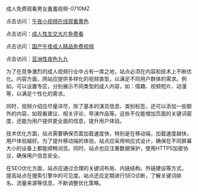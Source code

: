 成人免费观看男女羞羞视频-0710MZ

点击访问：<a href="https://heiliaoxwd5i8.pages.dev">午夜小视频在线观看黄色</a>

点击访问：<a href="https://heiliaowzu4ur.pages.dev">成人性生交大片免费看</a>

点击访问：<a href="https://heiliaowt0d7p.pages.dev">国产午夜成人精品免费视频</a>

点击访问：<a href="https://heiliaozj3tjd.pages.dev">亚洲性夜色九九</a>

为了在竞争激烈的成人视频行业中占有一席之地，站点必须在内容和技术上不断优化。内容方面，网站应提供多样化的视频类型，以满足不同用户群体的需求。例如，可以设置专区，分别展示不同类型的成人内容，如：情趣、视频短片、动漫等，以满足个性化的需求。

同时，视频介绍应尽量详尽，除了基本的演员信息、类别标签，还可以添加一些额外的内容，如观看建议、相关评论、导演作品等。这些不仅能增加页面的关键词密度，还能为用户提供更全面的信息，提升用户体验。

技术优化方面，站点需要确保页面加载速度快，特别是在移动端，加载速度越快，用户体验越好。为了提升移动端的体验，站点应采用响应式设计，确保在不同屏幕大小的设备上都能顺畅浏览。同时，站点也应注重数据保护，使用HTTPS加密协议，确保用户信息安全。

在SEO优化方面，站点应通过合理的关键词布局、内链结构、外链建设等方式，提高站点在搜索引擎中的可见度。站点还应定期进行SEO诊断，了解关键词排名、流量来源等信息，不断调整优化策略。

<span style="display:none;">[Canonical link]( https://github.com/tsk543210/xxriben08)</span>
 
